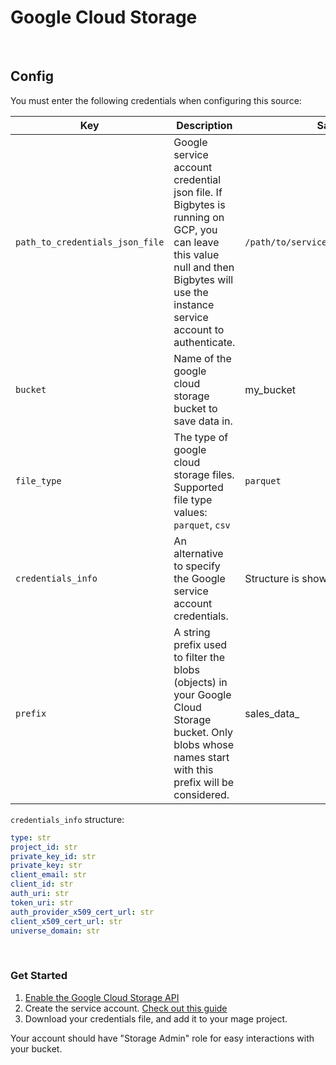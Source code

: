 # Google Cloud Storage

<br />

## Config

You must enter the following credentials when configuring this source:

| Key                             | Description                                                                                                                                                                | Sample value                                |
|---------------------------------|----------------------------------------------------------------------------------------------------------------------------------------------------------------------------|---------------------------------------------|
| `path_to_credentials_json_file` | Google service account credential json file. If Bigbytes is running on GCP, you can leave this value null and then Bigbytes will use the instance service account to authenticate. | `/path/to/service_account_credentials.json` |
| `bucket`                        | Name of the google cloud storage bucket to save data in.                                                                                                                   | my_bucket                                   |
| `file_type`                     | The type of google cloud storage files. Supported file type values: `parquet`, `csv`                                                                                       | `parquet`                                   |
| `credentials_info`              | An alternative to specify the Google service account credentials.                                                                                                          | Structure is shown below                    | 
| `prefix`                        | A string prefix used to filter the blobs (objects) in your Google Cloud Storage bucket. Only blobs whose names start with this prefix will be considered.                  | sales_data_                                 | 

`credentials_info` structure:
```yaml
type: str
project_id: str
private_key_id: str
private_key: str
client_email: str
client_id: str
auth_uri: str
token_uri: str
auth_provider_x509_cert_url: str
client_x509_cert_url: str
universe_domain: str
```

<br />


### Get Started
1. [Enable the Google Cloud Storage API](https://console.cloud.google.com/flows/enableapi?apiid=storage-api.googleapis.com)
2. Create the service account. [Check out this guide](https://cloud.google.com/iam/docs/service-accounts-create)
3. Download your credentials file, and add it to your mage project.

Your account should have "Storage Admin" role for easy interactions with your bucket.
